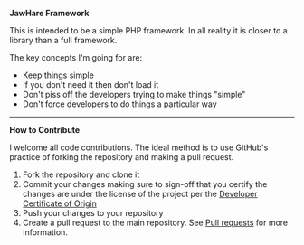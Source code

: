 **JawHare Framework**

This is intended to be a simple PHP framework.  In all reality it is closer to a library than a full framework.

The key concepts I'm going for are:
* Keep things simple
* If you don't need it then don't load it
* Don't piss off the developers trying to make things "simple"
* Don't force developers to do things a particular way


-------------------------------------------------------------
**How to Contribute**

I welcome all code contributions.  The ideal method is to use GitHub's practice of forking the repository and making a pull request.

1. Fork the repository and clone it
2. Commit your changes making sure to sign-off that you certify the changes are under the license of the project per the [Developer Certificate of Origin](https://github.com/mikemill/JawHare/blob/master/DCO.txt)
3. Push your changes to your repository
4. Create a pull request to the main repository.  See [Pull requests](http://help.github.com/send-pull-requests) for more information.
